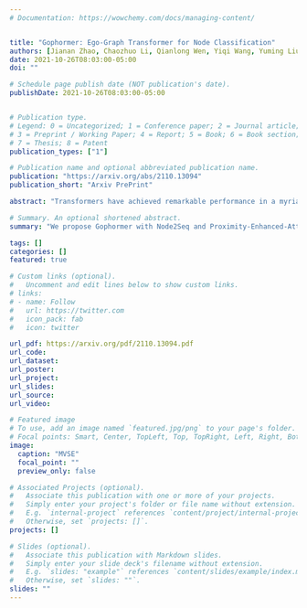 ```yaml
---
# Documentation: https://wowchemy.com/docs/managing-content/


title: "Gophormer: Ego-Graph Transformer for Node Classification"
authors: [Jianan Zhao, Chaozhuo Li, Qianlong Wen, Yiqi Wang, Yuming Liu, Hao Sun, Xing Xie, Yanfang Ye]
date: 2021-10-26T08:03:00-05:00
doi: ""

# Schedule page publish date (NOT publication's date).
publishDate: 2021-10-26T08:03:00-05:00


# Publication type.
# Legend: 0 = Uncategorized; 1 = Conference paper; 2 = Journal article;
# 3 = Preprint / Working Paper; 4 = Report; 5 = Book; 6 = Book section;
# 7 = Thesis; 8 = Patent
publication_types: ["1"]

# Publication name and optional abbreviated publication name.
publication: "https://arxiv.org/abs/2110.13094"
publication_short: "Arxiv PrePrint"

abstract: "Transformers have achieved remarkable performance in a myriad of fields including natural language processing and computer vision. However, when it comes to the graph mining area, where graph neural network (GNN) has been the dominant paradigm, transformers haven’t achieved competitive performance, especially on the node classification task. Existing graph transformer models typically adopt fully-connected attention mechanism on the whole input graph and thus suffer from severe scalability issues and are intractable to train in data insufficient cases. To alleviate these issues, we propose a novel Gophormer model which applies transformers on ego-graphs instead of full-graphs. Specifically, Node2Seq module is proposed to sample ego-graphs as the input of transformers, which alleviates the challenge of scalability and serves as an effective data augmentation technique to boost model performance. Moreover, different from the feature-based attention strategy in vanilla transformers, we propose a proximity-enhanced attention mechanism to capture the fine-grained structural bias. In order to handle the uncertainty introduced by the ego-graph sampling, we further propose a consistency regularization and a multi-sample inference strategy for stabilized training and testing, respectively. Extensive experiments on six benchmark datasets are conducted to demonstrate the superiority of Gophormer over existing graph transformers and popular GNNs, revealing the promising future of graph transformers."

# Summary. An optional shortened abstract.
summary: "We propose Gophormer with Node2Seq and Proximity-Enhanced-Attention modules. Gophormer outperforms existing graph transformers with a large margin on node classification task."

tags: []
categories: []
featured: true

# Custom links (optional).
#   Uncomment and edit lines below to show custom links.
# links:
# - name: Follow
#   url: https://twitter.com
#   icon_pack: fab
#   icon: twitter

url_pdf: https://arxiv.org/pdf/2110.13094.pdf
url_code: 
url_dataset: 
url_poster:
url_project:
url_slides:
url_source:
url_video:

# Featured image
# To use, add an image named `featured.jpg/png` to your page's folder. 
# Focal points: Smart, Center, TopLeft, Top, TopRight, Left, Right, BottomLeft, Bottom, BottomRight.
image:
  caption: "MVSE"
  focal_point: ""
  preview_only: false

# Associated Projects (optional).
#   Associate this publication with one or more of your projects.
#   Simply enter your project's folder or file name without extension.
#   E.g. `internal-project` references `content/project/internal-project/index.md`.
#   Otherwise, set `projects: []`.
projects: []

# Slides (optional).
#   Associate this publication with Markdown slides.
#   Simply enter your slide deck's filename without extension.
#   E.g. `slides: "example"` references `content/slides/example/index.md`.
#   Otherwise, set `slides: ""`.
slides: ""
---
```

